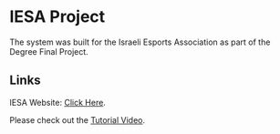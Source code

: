 # IESA Project

The system was built for the Israeli Esports Association as part of the Degree Final Project.

## Links

IESA Website: [Click Here](https://proj.ruppin.ac.il/igroup44/prod/Pages/index.html).

Please check out the [Tutorial Video](https://www.youtube.com/watch?v=fkbnA5cjN2c).
